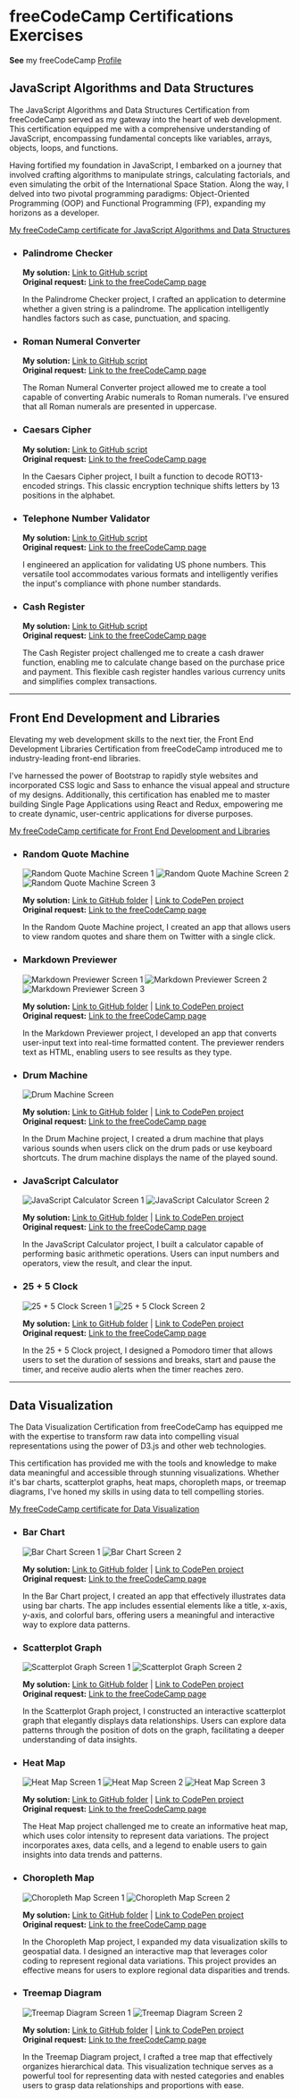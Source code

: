 # freeCodeCamp Certifications Exercises

**See** my freeCodeCamp [Profile](freecodecamp.org/ifralex)

## JavaScript Algorithms and Data Structures
The JavaScript Algorithms and Data Structures Certification from freeCodeCamp served as my gateway into the heart of web development. This certification equipped me with a comprehensive understanding of JavaScript, encompassing fundamental concepts like variables, arrays, objects, loops, and functions.

Having fortified my foundation in JavaScript, I embarked on a journey that involved crafting algorithms to manipulate strings, calculating factorials, and even simulating the orbit of the International Space Station. Along the way, I delved into two pivotal programming paradigms: Object-Oriented Programming (OOP) and Functional Programming (FP), expanding my horizons as a developer.

[My freeCodeCamp certificate for JavaScript Algorithms and Data Structures](https://www.freecodecamp.org/certification/ifralex/javascript-algorithms-and-data-structures)

- ### Palindrome Checker
  **My solution:** [Link to GitHub script](https://github.com/iFralex/freeCodeCampCertificationsExercises/blob/main/JavaScript%20Algorithms%20and%20Data%20Structures/Palindrome%20Checker.js)  
  **Original request:** [Link to the freeCodeCamp page](https://www.freecodecamp.org/learn/javascript-algorithms-and-data-structures/javascript-algorithms-and-data-structures-projects/palindrome-checker)

  In the Palindrome Checker project, I crafted an application to determine whether a given string is a palindrome. The application intelligently handles factors such as case, punctuation, and spacing.

- ### Roman Numeral Converter
  **My solution:** [Link to GitHub script](https://github.com/iFralex/freeCodeCampCertificationsExercises/blob/main/JavaScript%20Algorithms%20and%20Data%20Structures/Roman%20Numeral%20Converter.js)  
  **Original request:** [Link to the freeCodeCamp page](https://www.freecodecamp.org/learn/javascript-algorithms-and-data-structures/javascript-algorithms-and-data-structures-projects/roman-numeral-converter)

  The Roman Numeral Converter project allowed me to create a tool capable of converting Arabic numerals to Roman numerals. I've ensured that all Roman numerals are presented in uppercase.

- ### Caesars Cipher
  **My solution:** [Link to GitHub script](https://github.com/iFralex/freeCodeCampCertificationsExercises/blob/main/JavaScript%20Algorithms%20and%20Data%20Structures/Caesars%20Cipher.js)  
  **Original request:** [Link to the freeCodeCamp page](https://www.freecodecamp.org/learn/javascript-algorithms-and-data-structures/javascript-algorithms-and-data-structures-projects/caesars-cipher)

  In the Caesars Cipher project, I built a function to decode ROT13-encoded strings. This classic encryption technique shifts letters by 13 positions in the alphabet.

- ### Telephone Number Validator
  **My solution:** [Link to GitHub script](https://github.com/iFralex/freeCodeCampCertificationsExercises/blob/main/JavaScript%20Algorithms%20and%20Data%20Structures/Telephone%20Number%20Validator.js)  
  **Original request:** [Link to the freeCodeCamp page](https://www.freecodecamp.org/learn/javascript-algorithms-and-data-structures/javascript-algorithms-and-data-structures-projects/telephone-number-validator)

  I engineered an application for validating US phone numbers. This versatile tool accommodates various formats and intelligently verifies the input's compliance with phone number standards.

- ### Cash Register
  **My solution:** [Link to GitHub script](https://github.com/iFralex/freeCodeCampCertificationsExercises/blob/main/JavaScript%20Algorithms%20and%20Data%20Structures/Cash%20Register.js)  
  **Original request:** [Link to the freeCodeCamp page](https://www.freecodecamp.org/learn/javascript-algorithms-and-data-structures/javascript-algorithms-and-data-structures-projects/cash-register)

  The Cash Register project challenged me to create a cash drawer function, enabling me to calculate change based on the purchase price and payment. This flexible cash register handles various currency units and simplifies complex transactions.

------

## Front End Development and Libraries
Elevating my web development skills to the next tier, the Front End Development Libraries Certification from freeCodeCamp introduced me to industry-leading front-end libraries.

I've harnessed the power of Bootstrap to rapidly style websites and incorporated CSS logic and Sass to enhance the visual appeal and structure of my designs. Additionally, this certification has enabled me to master building Single Page Applications using React and Redux, empowering me to create dynamic, user-centric applications for diverse purposes.


[My freeCodeCamp certificate for Front End Development and Libraries](https://www.freecodecamp.org/certification/ifralex/front-end-development-libraries)

- ### Random Quote Machine
  ![Random Quote Machine Screen 1](https://github.com/iFralex/freeCodeCampCertificationsExercises/assets/61825057/4dff8148-e0f2-49db-8788-f14406c3acbf)
  ![Random Quote Machine Screen 2](https://github.com/iFralex/freeCodeCampCertificationsExercises/assets/61825057/f3ac6df2-fdef-4989-95e4-ba530cac73d8)
  ![Random Quote Machine Screen 3](https://github.com/iFralex/freeCodeCampCertificationsExercises/assets/61825057/3b302eef-d12b-4bbc-87f2-14e8f99b7d3e)

  **My solution:** [Link to GitHub folder](https://github.com/iFralex/freeCodeCampCertificationsExercises/tree/main/Front%20End%20Development%20Libraries/Random%20Quote%20Machine) | [Link to CodePen project](https://codepen.io/iFralex/pen/eYQjqLo)  
  **Original request:** [Link to the freeCodeCamp page](https://www.freecodecamp.org/learn/front-end-development-libraries/front-end-development-libraries-projects/build-a-random-quote-machine)

  In the Random Quote Machine project, I created an app that allows users to view random quotes and share them on Twitter with a single click.

- ### Markdown Previewer
  ![Markdown Previewer Screen 1](https://github.com/iFralex/freeCodeCampCertificationsExercises/assets/61825057/e7a6d15a-45e2-42a8-bbd1-c8c3e15f20bc)
  ![Markdown Previewer Screen 2](https://github.com/iFralex/freeCodeCampCertificationsExercises/assets/61825057/6d8ed14d-2bd0-45f2-a6a5-d2dbda75618c)
  ![Markdown Previewer Screen 3](https://github.com/iFralex/freeCodeCampCertificationsExercises/assets/61825057/19c7c587-f893-465b-9897-fa3ae9fa022d)

  **My solution:** [Link to GitHub folder](https://github.com/iFralex/freeCodeCampCertificationsExercises/tree/main/Front%20End%20Development%20Libraries/Markdown%20Previewer)  |  [Link to CodePen project](https://codepen.io/iFralex/pen/jOQvGJO)  
  **Original request:** [Link to the freeCodeCamp page](https://www.freecodecamp.org/learn/front-end-development-libraries/front-end-development-libraries-projects/build-a-markdown-previewer)

  In the Markdown Previewer project, I developed an app that converts user-input text into real-time formatted content. The previewer renders text as HTML, enabling users to see results as they type.

- ### Drum Machine
  ![Drum Machine Screen](https://github.com/iFralex/freeCodeCampCertificationsExercises/assets/61825057/9fe8c790-cee8-48b8-bc5e-742b1bb6b4bf)

  **My solution:** [Link to GitHub folder](https://github.com/iFralex/freeCodeCampCertificationsExercises/tree/main/Front%20End%20Development%20Libraries/Drum%20Machine) | [Link to CodePen project](https://codepen.io/iFralex/pen/bGQxjgG)  
  **Original request:** [Link to the freeCodeCamp page](https://www.freecodecamp.org/learn/front-end-development-libraries/front-end-development-libraries-projects/build-a-drum-machine)

  In the Drum Machine project, I created a drum machine that plays various sounds when users click on the drum pads or use keyboard shortcuts. The drum machine displays the name of the played sound.

- ### JavaScript Calculator
  ![JavaScript Calculator Screen 1](https://github.com/iFralex/freeCodeCampCertificationsExercises/assets/61825057/b76432b4-8e20-49fc-9b52-5db4ed9995e9)
  ![JavaScript Calculator Screen 2](https://github.com/iFralex/freeCodeCampCertificationsExercises/assets/61825057/124b99d1-0afb-4f09-91ac-5a1623d72f64)

  **My solution:** [Link to GitHub folder](https://github.com/iFralex/freeCodeCampCertificationsExercises/tree/main/Front%20End%20Development%20Libraries/JavaScript%20Calculator) | [Link to CodePen project](https://codepen.io/iFralex/pen/xxQyGyR)  
  **Original request:** [Link to the freeCodeCamp page](https://www.freecodecamp.org/learn/front-end-development-libraries/front-end-development-libraries-projects/build-a-javascript-calculator)

  In the JavaScript Calculator project, I built a calculator capable of performing basic arithmetic operations. Users can input numbers and operators, view the result, and clear the input.

- ### 25 + 5 Clock
  ![25 + 5 Clock Screen 1](https://github.com/iFralex/freeCodeCampCertificationsExercises/assets/61825057/abe40328-97f0-4c40-a185-7c93978f143d)
  ![25 + 5 Clock Screen 2](https://github.com/iFralex/freeCodeCampCertificationsExercises/assets/61825057/71e1ae67-70ff-4081-ba13-d3056d0d4ee0)

  **My solution:** [Link to GitHub folder](https://github.com/iFralex/freeCodeCampCertificationsExercises/tree/main/Front%20End%20Development%20Libraries/25%20%2B%205%20Clock) | [Link to CodePen project](https://codepen.io/iFralex/pen/zYMmpbb)   
  **Original request:** [Link to the freeCodeCamp page](https://www.freecodecamp.org/learn/front-end-development-libraries/front-end-development-libraries-projects/build-a-25--5-clock)

  In the 25 + 5 Clock project, I designed a Pomodoro timer that allows users to set the duration of sessions and breaks, start and pause the timer, and receive audio alerts when the timer reaches zero.

-------

## Data Visualization
The Data Visualization Certification from freeCodeCamp has equipped me with the expertise to transform raw data into compelling visual representations using the power of D3.js and other web technologies.

This certification has provided me with the tools and knowledge to make data meaningful and accessible through stunning visualizations. Whether it's bar charts, scatterplot graphs, heat maps, choropleth maps, or treemap diagrams, I've honed my skills in using data to tell compelling stories.

[My freeCodeCamp certificate for Data Visualization](https://www.freecodecamp.org/certification/ifralex/data-visualization)

- ### Bar Chart
  ![Bar Chart Screen 1](https://github.com/iFralex/freeCodeCampCertificationsExercises/assets/61825057/26a67144-156a-45a9-8a0b-b543224f5835)
  ![Bar Chart Screen 2](https://github.com/iFralex/freeCodeCampCertificationsExercises/assets/61825057/897c1156-a9a3-4674-b85c-19302c36eb53)

  **My solution:** [Link to GitHub folder](https://github.com/iFralex/freeCodeCampCertificationsExercises/tree/main/Data%20Visualization%20Certification/Bar%20Chart) | [Link to CodePen project](https://codepen.io/iFralex/pen/qBQwZvg)  
  **Original request:** [Link to the freeCodeCamp page](https://www.freecodecamp.org/learn/data-visualization/data-visualization-projects/visualize-data-with-a-bar-chart)

  In the Bar Chart project, I created an app that effectively illustrates data using bar charts. The app includes essential elements like a title, x-axis, y-axis, and colorful bars, offering users a meaningful and interactive way to explore data patterns.

- ### Scatterplot Graph
  ![Scatterplot Graph Screen 1](https://github.com/iFralex/freeCodeCampCertificationsExercises/assets/61825057/a8b17888-00de-4a10-9d96-b2b085b6da47)
  ![Scatterplot Graph Screen 2](https://github.com/iFralex/freeCodeCampCertificationsExercises/assets/61825057/da7573f8-929f-48a7-a04a-d3ffe01c41c6)

  **My solution:** [Link to GitHub folder](https://github.com/iFralex/freeCodeCampCertificationsExercises/tree/main/Data%20Visualization%20Certification/Scatterplot%20Graph) | [Link to CodePen project](https://codepen.io/iFralex/pen/poQBYwL)  
  **Original request:** [Link to the freeCodeCamp page](https://www.freecodecamp.org/learn/data-visualization/data-visualization-projects/visualize-data-with-a-scatterplot-graph)

  In the Scatterplot Graph project, I constructed an interactive scatterplot graph that elegantly displays data relationships. Users can explore data patterns through the position of dots on the graph, facilitating a deeper understanding of data insights.

- ### Heat Map
  ![Heat Map Screen 1](https://github.com/iFralex/freeCodeCampCertificationsExercises/assets/61825057/389b577e-5ff8-4c34-8ccd-5baa72fee55d)
  ![Heat Map Screen 2](https://github.com/iFralex/freeCodeCampCertificationsExercises/assets/61825057/747a7953-5480-45f9-b4c9-48175cb1da05)
  ![Heat Map Screen 3](https://github.com/iFralex/freeCodeCampCertificationsExercises/assets/61825057/4c9cb2b8-dca4-4343-8908-d19183607cdb)

  **My solution:** [Link to GitHub folder](https://github.com/iFralex/freeCodeCampCertificationsExercises/tree/main/Data%20Visualization%20Certification/Heat%20Map) | [Link to CodePen project](https://codepen.io/iFralex/pen/XWywpGG?editors=1010)  
  **Original request:** [Link to the freeCodeCamp page](https://www.freecodecamp.org/learn/data-visualization/data-visualization-projects/visualize-data-with-a-heat-map)

  The Heat Map project challenged me to create an informative heat map, which uses color intensity to represent data variations. The project incorporates axes, data cells, and a legend to enable users to gain insights into data trends and patterns.

- ### Choropleth Map
  ![Choropleth Map Screen 1](https://github.com/iFralex/freeCodeCampCertificationsExercises/assets/61825057/65ecb3ee-a73b-4bfc-8dc5-7d5ed1943ba2)
  ![Choropleth Map Screen 2](https://github.com/iFralex/freeCodeCampCertificationsExercises/assets/61825057/9639d2ff-eeb6-4c5a-9026-2d731f9ff547)

  **My solution:** [Link to GitHub folder](https://github.com/iFralex/freeCodeCampCertificationsExercises/tree/main/Data%20Visualization%20Certification/Choropleth%20Map) | [Link to CodePen project](https://codepen.io/iFralex/pen/eYQaodo?editors=0010)  
  **Original request:** [Link to the freeCodeCamp page](https://www.freecodecamp.org/learn/data-visualization/data-visualization-projects/visualize-data-with-a-choropleth-map)

  In the Choropleth Map project, I expanded my data visualization skills to geospatial data. I designed an interactive map that leverages color coding to represent regional data variations. This project provides an effective means for users to explore regional data disparities and trends.

- ### Treemap Diagram
  ![Treemap Diagram Screen 1](https://github.com/iFralex/freeCodeCampCertificationsExercises/assets/61825057/5521f184-57e3-4ca3-ba06-2ded12728188)
  ![Treemap Diagram Screen 2](https://github.com/iFralex/freeCodeCampCertificationsExercises/assets/61825057/c47f73cc-2997-4292-b45e-62eb258eff71)

  **My solution:** [Link to GitHub folder](https://github.com/iFralex/freeCodeCampCertificationsExercises/tree/main/Data%20Visualization%20Certification/Treemap%20Diagram) | [Link to CodePen project](https://codepen.io/iFralex/pen/oNQrNKg?editors=1010)  
  **Original request:** [Link to the freeCodeCamp page](https://www.freecodecamp.org/learn/data-visualization/data-visualization-projects/visualize-data-with-a-treemap-diagram)

  In the Treemap Diagram project, I crafted a tree map that effectively organizes hierarchical data. This visualization technique serves as a powerful tool for representing data with nested categories and enables users to grasp data relationships and proportions with ease.
